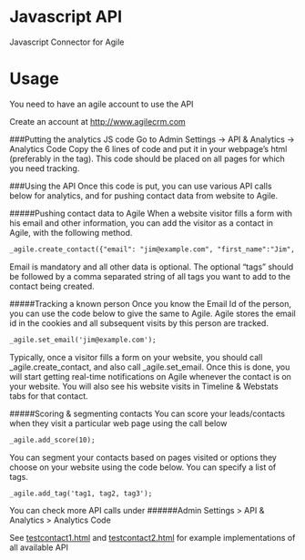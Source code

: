 # Javascript API
Javascript Connector for Agile

# Usage
You need to have an agile account to use the API

Create an account at http://www.agilecrm.com

###Putting the analytics JS code
Go to Admin Settings -> API & Analytics -> Analytics Code
Copy the 6 lines of code and put it in your webpage’s html (preferably in the <head> tag).
This code should be placed on all pages for which you need tracking.

###Using the API
Once this code is put, you can use various API calls below for analytics, and for pushing
contact data from website to Agile. 

#####Pushing contact data to Agile
When a website visitor fills a form with his email and other information, you can add the 
visitor as a contact in Agile, with the following method.
```html
_agile.create_contact({"email": "jim@example.com", "first_name":"Jim", "last_name":"Brown", "tags":"tag1, tag2"});
```
Email is mandatory and all other data is optional. The optional “tags” should be followed 
by a comma separated string of all tags you want to add to the contact being created.

#####Tracking a known person
Once you know the Email Id of the person, you can use the code below to give the same to Agile.
Agile stores the email id in the cookies and all subsequent visits by this person are tracked.
```html
_agile.set_email('jim@example.com');
```
Typically, once a visitor fills a form on your website, you should call  _agile.create_contact,
and also call _agile.set_email.
Once this is done, you will start getting real-time notifications on Agile whenever the contact
is on your website. You will also see his website visits in Timeline & Webstats tabs for that contact.

#####Scoring & segmenting contacts 
You can score your leads/contacts when they visit a particular web page using the call below
```html
_agile.add_score(10);
```
You can segment your contacts based on pages visited or options they choose on your website using
the code below. You can specify a list of tags.
```html
_agile.add_tag('tag1, tag2, tag3');
```
You can check more API calls under ######Admin Settings > API & Analytics > Analytics Code

See [testcontact1.html](https://github.com/agilecrm/javascript-api/blob/master/testcontact1.html) and [testcontact2.html](https://github.com/agilecrm/javascript-api/blob/master/testcontact2.html) for example implementations of all available API
